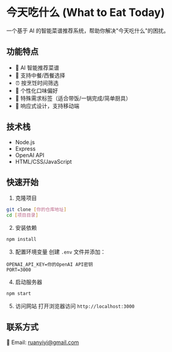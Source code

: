 # 今天吃什么 (What to Eat Today)

一个基于 AI 的智能菜谱推荐系统，帮助你解决"今天吃什么"的困扰。

## 功能特点

- 🤖 AI 智能推荐菜谱
- 🥘 支持中餐/西餐选择
- ⏰ 按烹饪时间筛选
- 🍜 个性化口味偏好
- 🍱 特殊需求标签（适合带饭/一锅完成/简单厨具）
- 📱 响应式设计，支持移动端

## 技术栈

- Node.js
- Express
- OpenAI API
- HTML/CSS/JavaScript

## 快速开始

1. 克隆项目
```bash
git clone [你的仓库地址]
cd [项目目录]
```

2. 安装依赖
```bash
npm install
```

3. 配置环境变量
创建 `.env` 文件并添加：
```
OPENAI_API_KEY=你的OpenAI API密钥
PORT=3000
```

4. 启动服务器
```bash
npm start
```

5. 访问网站
打开浏览器访问 `http://localhost:3000`

## 联系方式

📧 Email: ruanyiyi@gmail.com

